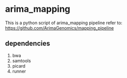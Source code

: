 # arima_mapping
This is a python script of arima_mapping pipeline refer to: https://github.com/ArimaGenomics/mapping_pipeline
## dependencies
1. bwa
2. samtools
3. picard
4. runner

